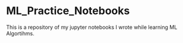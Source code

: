 # ML_Practice_Notebooks
This is a repository of my jupyter notebooks I wrote while learning ML Algortihms.
